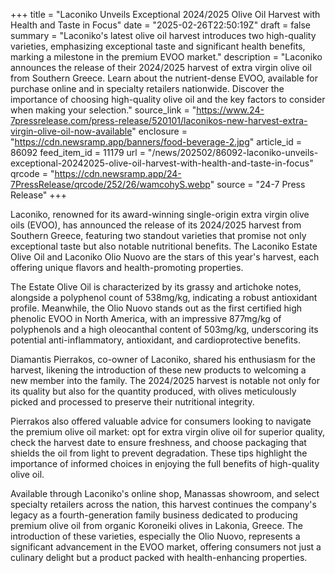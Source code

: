 +++
title = "Laconiko Unveils Exceptional 2024/2025 Olive Oil Harvest with Health and Taste in Focus"
date = "2025-02-26T22:50:19Z"
draft = false
summary = "Laconiko's latest olive oil harvest introduces two high-quality varieties, emphasizing exceptional taste and significant health benefits, marking a milestone in the premium EVOO market."
description = "Laconiko announces the release of their 2024/2025 harvest of extra virgin olive oil from Southern Greece. Learn about the nutrient-dense EVOO, available for purchase online and in specialty retailers nationwide. Discover the importance of choosing high-quality olive oil and the key factors to consider when making your selection."
source_link = "https://www.24-7pressrelease.com/press-release/520101/laconikos-new-harvest-extra-virgin-olive-oil-now-available"
enclosure = "https://cdn.newsramp.app/banners/food-beverage-2.jpg"
article_id = 86092
feed_item_id = 11179
url = "/news/202502/86092-laconiko-unveils-exceptional-20242025-olive-oil-harvest-with-health-and-taste-in-focus"
qrcode = "https://cdn.newsramp.app/24-7PressRelease/qrcode/252/26/wamcohyS.webp"
source = "24-7 Press Release"
+++

<p>Laconiko, renowned for its award-winning single-origin extra virgin olive oils (EVOO), has announced the release of its 2024/2025 harvest from Southern Greece, featuring two standout varieties that promise not only exceptional taste but also notable nutritional benefits. The Laconiko Estate Olive Oil and Laconiko Olio Nuovo are the stars of this year's harvest, each offering unique flavors and health-promoting properties.</p><p>The Estate Olive Oil is characterized by its grassy and artichoke notes, alongside a polyphenol count of 538mg/kg, indicating a robust antioxidant profile. Meanwhile, the Olio Nuovo stands out as the first certified high phenolic EVOO in North America, with an impressive 877mg/kg of polyphenols and a high oleocanthal content of 503mg/kg, underscoring its potential anti-inflammatory, antioxidant, and cardioprotective benefits.</p><p>Diamantis Pierrakos, co-owner of Laconiko, shared his enthusiasm for the harvest, likening the introduction of these new products to welcoming a new member into the family. The 2024/2025 harvest is notable not only for its quality but also for the quantity produced, with olives meticulously picked and processed to preserve their nutritional integrity.</p><p>Pierrakos also offered valuable advice for consumers looking to navigate the premium olive oil market: opt for extra virgin olive oil for superior quality, check the harvest date to ensure freshness, and choose packaging that shields the oil from light to prevent degradation. These tips highlight the importance of informed choices in enjoying the full benefits of high-quality olive oil.</p><p>Available through Laconiko's online shop, Manassas showroom, and select specialty retailers across the nation, this harvest continues the company's legacy as a fourth-generation family business dedicated to producing premium olive oil from organic Koroneiki olives in Lakonia, Greece. The introduction of these varieties, especially the Olio Nuovo, represents a significant advancement in the EVOO market, offering consumers not just a culinary delight but a product packed with health-enhancing properties.</p>